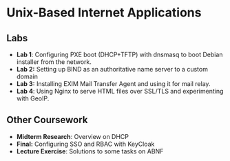 # Unix-Based Internet Applications

## Labs

- **Lab 1**: Configuring PXE boot (DHCP+TFTP) with dnsmasq to boot Debian installer from the network.
- **Lab 2:** Setting up BIND as an authoritative name server to a custom domain
- **Lab 3:** Installing EXIM Mail Transfer Agent and using it for mail relay.
- **Lab 4**: Using Nginx to serve HTML files over SSL/TLS and experimenting with GeoIP.

## Other Coursework

- **Midterm Research**: Overview on DHCP
- **Final:** Configuring SSO and RBAC with KeyCloak
- **Lecture Exercise**: Solutions to some tasks on ABNF
